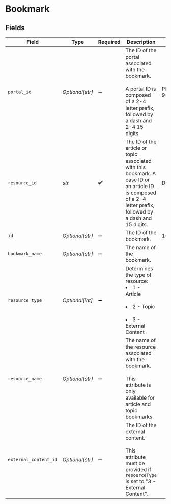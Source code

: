 # Bookmark


## Fields

| Field                                                                                                                                                          | Type                                                                                                                                                           | Required                                                                                                                                                       | Description                                                                                                                                                    | Example                                                                                                                                                        |
| -------------------------------------------------------------------------------------------------------------------------------------------------------------- | -------------------------------------------------------------------------------------------------------------------------------------------------------------- | -------------------------------------------------------------------------------------------------------------------------------------------------------------- | -------------------------------------------------------------------------------------------------------------------------------------------------------------- | -------------------------------------------------------------------------------------------------------------------------------------------------------------- |
| `portal_id`                                                                                                                                                    | *Optional[str]*                                                                                                                                                | :heavy_minus_sign:                                                                                                                                             | The ID of the portal associated with the bookmark.<br><br>A portal ID is composed of a 2-4 letter prefix, followed by a dash and 2-4 15 digits.                | PROD-98123                                                                                                                                                     |
| `resource_id`                                                                                                                                                  | *str*                                                                                                                                                          | :heavy_check_mark:                                                                                                                                             | The ID of the article or topic associated with this bookmark. A case ID or an article ID is composed of a 2-4 letter prefix, followed by a dash and 15 digits. | DEV-7692                                                                                                                                                       |
| `id`                                                                                                                                                           | *Optional[str]*                                                                                                                                                | :heavy_minus_sign:                                                                                                                                             | The ID of the bookmark.                                                                                                                                        | 1000001035                                                                                                                                                     |
| `bookmark_name`                                                                                                                                                | *Optional[str]*                                                                                                                                                | :heavy_minus_sign:                                                                                                                                             | The name of the bookmark.                                                                                                                                      |                                                                                                                                                                |
| `resource_type`                                                                                                                                                | *Optional[int]*                                                                                                                                                | :heavy_minus_sign:                                                                                                                                             | Determines the type of resource:<br/><li>1 - Article</li><br/><li>2 - Topic</li><br/><li>3 - External Content</li>                                             |                                                                                                                                                                |
| `resource_name`                                                                                                                                                | *Optional[str]*                                                                                                                                                | :heavy_minus_sign:                                                                                                                                             | The name of the resource associated with the bookmark.<br><br>This attribute is only available for article and topic bookmarks.                                |                                                                                                                                                                |
| `external_content_id`                                                                                                                                          | *Optional[str]*                                                                                                                                                | :heavy_minus_sign:                                                                                                                                             | The ID of the external content.<br><br>This attribute must be provided if <code>resourceType</code> is set to "3 - External Content".                          |                                                                                                                                                                |